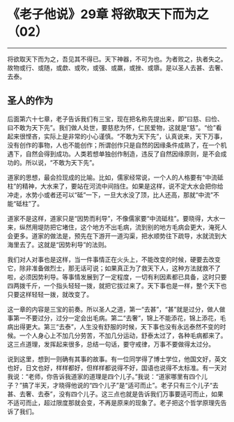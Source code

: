 # 《老子他说》29章 将欲取天下而为之（02）

------

将欲取天下而为之，吾见其不得已。天下神器，不可为也。为者败之，执者失之。故物或行、或随，或歔、或吹，或强、或羸，或挫、或隳。是以圣人去甚、去奢、去泰。

## 圣人的作为

后面第六十七章，老子告诉我们有三宝，现在把名称先提出来，即“曰慈、曰俭、曰不敢为天下先”。我们做人处世，要慈悲为怀，仁民爱物，这就是“慈”。“俭”看起来很悭吝，实际上是非常的小心谨慎。“不敢为天下先”，认真说来，天下万事，没有创作的事物，人也不能创作；所谓创作只是自然的因缘条件成熟了，在一个机遇下，自然会得到成功。人类若想单独创作制造，违反了自然因缘原则，是不会成功的。所以说，“不敢为天下先”。

道家的思想，最会捡现成的比喻。比如，儒家经常说，一个人的人格要有“中流砥柱”的精神，大水来了，要站在河流中间挡住。如果是这样，说不定大水会把你给冲走，水势小或者还可以“砥”一下，一旦大水没了顶，比人还高，那就“中流”不能“砥柱”了。

道家不是这样，道家只是“因势而利导”，不像儒家要“中流砥柱”。要晓得，大水一来，纵然用堤防把它堵住，这个地方不出毛病，流到别的地方毛病会更大，淹死人会更多。道家的做法是，预先在下游开一道沟渠，把水顺势往下疏导，水就流到大海里去了。这就是“因势利导”的法则。

我们对人对事也是这样，当一件事情正在火头上，不能改变的时候，硬要去改变它，除非准备做烈士，那无话可说；如果真正为了救天下人，这种方法就救不了啦，必须因势利导。等事情发展到了一定程度，一切有利因素都已具备，这时只要四两拨千斤，一个指头轻轻一拨，就把它拔过来了。天下事也是一样，整个天下也只要这样轻轻一拨，就改变了。

这一章的内容是三宝的前奏。所以圣人之道，第一“去甚”，“甚”就是过分，做人做事第一不要过分，过分一定会出毛病。第二“去奢”，锦上不能添花，锦上添花，毛病出得更大。第三“去泰”，人生没有舒服的时候，天下事也没有永远泰然不变的时候。一个人身心上不加几分劳苦，不加几分运动，舒泰太过了，各种毛病都来了。这三点道理，发挥起来很多，总结一句话，要守戒律，万事不要做得太过分。

说到这里，想到一则确有其事的故事。有一位同学得了博士学位，他国文好，英文也好，日文也好，样样都好，但样样都说得不好，国语也说得不太标准。有一天对我说：“老师，你告诉我道家的道理是四个儿子。”我说：“道家哪里有四个儿子？”搞了半天，才晓得他说的“四个儿子”是“适可而止”。老子只有三个儿子“去甚、去奢、去泰”，没有四个儿子。这三点也就是告诉我们万事要适可而止，如果不适可而止，超过限度那就会变，不再是原来的现象了。老子把这个哲学原理先告诉了我们。